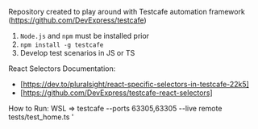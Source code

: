 Repository created to play around with Testcafe automation framework (https://github.com/DevExpress/testcafe)

1. `Node.js` and `npm` must be installed prior
2. `npm install -g testcafe`
2. Develop test scenarios in JS or TS 

React Selectors Documentation: 
- [https://dev.to/pluralsight/react-specific-selectors-in-testcafe-22k5]
- [https://github.com/DevExpress/testcafe-react-selectors]


How to Run:
WSL =>  testcafe --ports 63305,63305 --live remote tests/test_home.ts  ' 